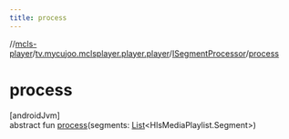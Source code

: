 ```yaml
---
title: process
---
```

//[mcls-player](../../../index.html)/[tv.mycujoo.mclsplayer.player.player](../index.html)/[ISegmentProcessor](index.html)/[process](process.html)



# process



[androidJvm]\
abstract fun [process](process.html)(segments: [List](https://kotlinlang.org/api/latest/jvm/stdlib/kotlin.collections/-list/index.html)&lt;HlsMediaPlaylist.Segment&gt;)




